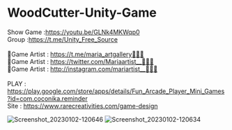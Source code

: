 # WoodCutter-Unity-Game<br />
Show Game :https://youtu.be/GLNk4MKWqp0<br />
Group :https://t.me/Unity_Free_Source<br /><br />
🎨Game Artist : https://t.me/maria_artgallery👱🏻‍♀️<br />
🎨Game Artist : https://twitter.com/Mariaartist__👱🏻‍♀️<br />
🎨Game Artist : http://instagram.com/mariartist__👱🏻‍♀️<br /><br />
PLAY : https://play.google.com/store/apps/details/Fun_Arcade_Player_Mini_Games?id=com.coconika.reminder<br />
Site : https://www.rarecreativities.com/game-design <br />

![Screenshot_20230102-120646](https://user-images.githubusercontent.com/83016119/210219992-13c05134-5a44-4684-95a0-2b2389accd3e.png)
![Screenshot_20230102-120634](https://user-images.githubusercontent.com/83016119/210220054-239d60b9-3304-4724-8927-1c564b634ba9.png)
